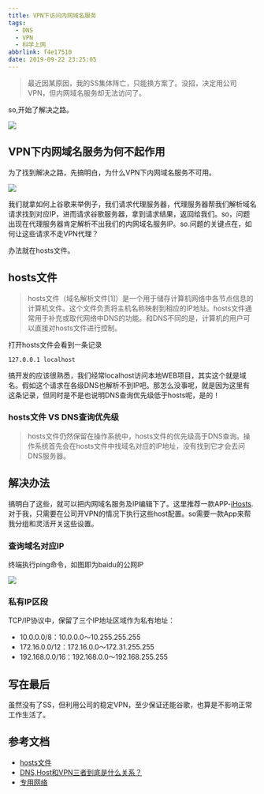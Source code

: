```yaml
---
title: VPN下访问内网域名服务
tags:
  - DNS
  - VPN
  - 科学上网
abbrlink: f4e17510
date: 2019-09-22 23:25:05
---
```

> 最近因某原因，我的SS集体阵亡，只能换方案了。没招，决定用公司VPN，但内网域名服务却无法访问了。

so,开始了解决之路。

![](https://static.1991421.cn/2019-09-22-153358.jpg)

## VPN下内网域名服务为何不起作用
为了找到解决之路，先搞明白，为什么VPN下内网域名服务不可用。

![](https://static.1991421.cn/2019-09-22-150753.jpg)

我们就拿如何上谷歌来举例子，我们请求代理服务器，代理服务器帮我们解析域名请求找到对应IP，进而请求谷歌服务器，拿到请求结果，返回给我们。so，问题出现在代理服务器肯定解析不出我们的内网域名服务IP。so.问题的关键点在，如何让这些请求不走VPN代理？

办法就在hosts文件。

## hosts文件
> hosts文件（域名解析文件[1]）是一个用于储存计算机网络中各节点信息的计算机文件。这个文件负责将主机名称映射到相应的IP地址。hosts文件通常用于补充或取代网络中DNS的功能。和DNS不同的是，计算机的用户可以直接对hosts文件进行控制。

打开hosts文件会看到一条记录

```
127.0.0.1 localhost
```

搞开发的应该很熟悉，我们经常localhost访问本地WEB项目，其实这个就是域名。假如这个请求在各级DNS也解析不到IP吧。那怎么没事呢，就是因为这里有这条记录，但同时是不是也说明DNS查询优先级低于hosts呢，是的！

### hosts文件 VS DNS查询优先级
> hosts文件仍然保留在操作系统中，hosts文件的优先级高于DNS查询。操作系统首先会在hosts文件中找域名对应的IP地址，没有找到它才会去问DNS服务器。

## 解决办法
搞明白了这些，就可以把内网域名服务及IP编辑下了。这里推荐一款APP-[iHosts](https://apps.apple.com/cn/app/ihosts-etc-hosts-%E7%BC%96%E8%BE%91%E5%99%A8/id1102004240?mt=12).对于我，只需要在公司开VPN的情况下执行这些host配置。so需要一款App来帮我分组和灵活开关这些设置。

### 查询域名对应IP
终端执行ping命令，如图即为baidu的公网IP

![](https://static.1991421.cn/2019-09-22-151644.jpg)

### 私有IP区段
TCP/IP协议中，保留了三个IP地址区域作为私有地址：

- 10.0.0.0/8：10.0.0.0～10.255.255.255
- 172.16.0.0/12：172.16.0.0～172.31.255.255
- 192.168.0.0/16：192.168.0.0～192.168.255.255


## 写在最后
虽然没有了SS，但利用公司的稳定VPN，至少保证还能谷歌，也算是不影响正常工作生活了。

## 参考文档

- [hosts文件](https://zh.wikipedia.org/wiki/Hosts%E6%96%87%E4%BB%B6)
- [DNS,Host和VPN三者到底是什么关系？](https://www.cloudxns.net/Support/detail/id/1689.html)
- [专用网络](https://zh.wikipedia.org/wiki/%E4%B8%93%E7%94%A8%E7%BD%91%E7%BB%9C)

